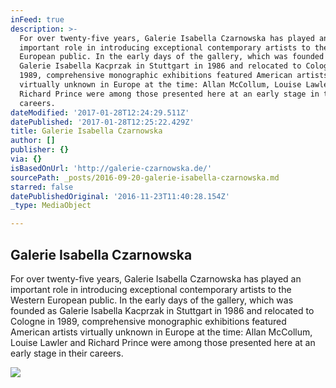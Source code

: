 ```yaml
---
inFeed: true
description: >-
  For over twenty-five years, Galerie Isabella Czarnowska has played an
  important role in introducing exceptional contemporary artists to the Western
  European public. In the early days of the gallery, which was founded as
  Galerie Isabella Kacprzak in Stuttgart in 1986 and relocated to Cologne in
  1989, comprehensive monographic exhibitions featured American artists
  virtually unknown in Europe at the time: Allan McCollum, Louise Lawler and
  Richard Prince were among those presented here at an early stage in their
  careers.
dateModified: '2017-01-28T12:24:29.511Z'
datePublished: '2017-01-28T12:25:22.429Z'
title: Galerie Isabella Czarnowska
author: []
publisher: {}
via: {}
isBasedOnUrl: 'http://galerie-czarnowska.de/'
sourcePath: _posts/2016-09-20-galerie-isabella-czarnowska.md
starred: false
datePublishedOriginal: '2016-11-23T11:40:28.154Z'
_type: MediaObject

---
```

<article style=""><h1>Galerie Isabella Czarnowska</h1><p>For over twenty-five years, Galerie Isabella Czarnowska has played an important role in introducing exceptional contemporary artists to the Western European public. In the early days of the gallery, which was founded as Galerie Isabella Kacprzak in Stuttgart in 1986 and relocated to Cologne in 1989, comprehensive monographic exhibitions featured American artists virtually unknown in Europe at the time: Allan McCollum, Louise Lawler and Richard Prince were among those presented here at an early stage in their careers.</p><img src="http://galerie-czarnowska.de/wp-content/uploads/2015/12/Fijalkowski_M_40.png" /></article>